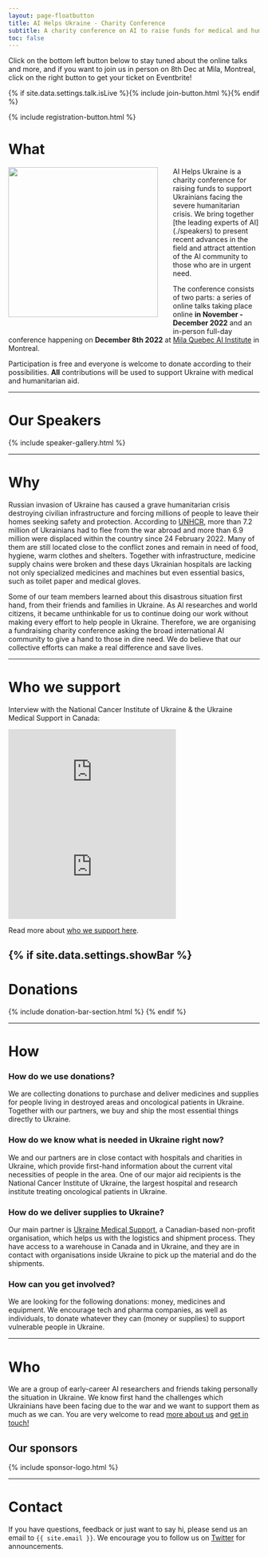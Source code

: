 ```yaml
---
layout: page-floatbutton
title: AI Helps Ukraine - Charity Conference
subtitle: A charity conference on AI to raise funds for medical and humanitarian aid for Ukraine
toc: false
---
```


Click on the bottom left button below to stay tuned about the online talks and more, and if you want to join us in person on 8th Dec at Mila, Montreal, click on the right button to get your ticket on Eventbrite!

{% if site.data.settings.talk.isLive %}{% include join-button.html %}{% endif %}

{% include registration-button.html %}



# What

<img src="{{ site.logo }}" style="width:300px;vertical-align:middle;padding-right:30px;padding-bottom:30px;float:left">
AI Helps Ukraine is a charity conference for raising funds to support Ukrainians facing the severe humanitarian crisis. We bring together [the leading experts of AI](./speakers) to present recent advances in the field and attract attention of the AI community to those who are in urgent need.

The conference consists of two parts: a series of online talks taking place online **in November - December 2022** and an in-person full-day conference happening on **December 8th 2022** at [Mila Quebec AI Institute](https://mila.quebec/) in Montreal.

Participation is free and everyone is welcome to donate according to their possibilities. **All** contributions will be used to support Ukraine with medical and humanitarian aid.

---

# Our Speakers

{% include speaker-gallery.html %}

---

# Why

Russian invasion of Ukraine has caused a grave humanitarian crisis destroying civilian infrastructure and forcing millions of people to leave their homes seeking safety and protection. According to [UNHCR](https://www.unhcr.org/ukraine-emergency.html), more than 7.2 million of Ukrainians had to flee from the war abroad and more than 6.9 million were displaced within the country since 24 February 2022. Many of them are still located close to the conflict zones and remain in need of food, hygiene, warm clothes and shelters. Together with infrastructure, medicine supply chains were broken and these days Ukrainian hospitals are lacking not only specialized medicines and machines but even essential basics, such as toilet paper and medical gloves.

Some of our team members learned about this disastrous situation first hand, from their friends and families in Ukraine. As AI researches and world citizens, it became unthinkable for us to continue doing our work without making every effort to help people in Ukraine. Therefore, we are organising a fundraising charity conference asking the broad international AI community to give a hand to those in dire need. We do believe that our collective efforts can make a real difference and save lives.

---

# Who we support

Interview with the National Cancer Institute of Ukraine & the Ukraine Medical Support in Canada:

<iframe style="width: 35vw; height: calc(35vw/1.77)" src="https://www.youtube-nocookie.com/embed/YRyQrpMmVOM" title="YouTube video player" frameborder="0" allow="accelerometer; autoplay; clipboard-write; encrypted-media; gyroscope; picture-in-picture" allowfullscreen></iframe>
<iframe style="width: 35vw; height: calc(35vw/1.77)" src="https://www.youtube-nocookie.com/embed/0VzF0L8HDMM" title="YouTube video player" frameborder="0" allow="accelerometer; autoplay; clipboard-write; encrypted-media; gyroscope; picture-in-picture" allowfullscreen></iframe>

Read more about [who we support here](./who_we_support).

{% if site.data.settings.showBar %}
---

# Donations

{% include donation-bar-section.html %}
{% endif %}

---

# How

### How do we use donations?

We are collecting donations to purchase and deliver medicines and supplies for people living in destroyed areas and oncological patients in Ukraine. Together with our partners, we buy and ship the most essential things directly to Ukraine.

### How do we know what is needed in Ukraine right now?

We and our partners are in close contact with hospitals and charities in Ukraine, which provide first-hand information about the current vital necessities of people in the area. One of our major aid recipients is the National Cancer Institute of Ukraine, the largest hospital and research institute treating oncological patients in Ukraine.

### How do we deliver supplies to Ukraine?

Our main partner is [Ukraine Medical Support](https://uams.ca/about-us/), a Canadian-based non-profit organisation, which helps us with the logistics and shipment process. They have access to a warehouse in Canada and in Ukraine, and they are in contact with organisations inside Ukraine to pick up the material and do the shipments.

### How can you get involved?

We are looking for the following donations: money, medicines and equipment. We encourage tech and pharma companies, as well as individuals, to donate whatever they can (money or supplies) to support vulnerable people in Ukraine.

---

# Who

We are a group of early-career AI researchers and friends taking personally the situation in Ukraine. We know first hand the challenges which Ukrainians have been facing due to the war and we want to support them as much as we can. You are very welcome to read [more about us](./team) and [get in touch!](#contact)

## Our sponsors

{% include sponsor-logo.html %}

---

# Contact

If you have questions, feedback or just want to say hi, please send us an email to `{{ site.email }}`. We encourage you to follow us on [Twitter](https://twitter.com/aihelpsukraine) for announcements.
